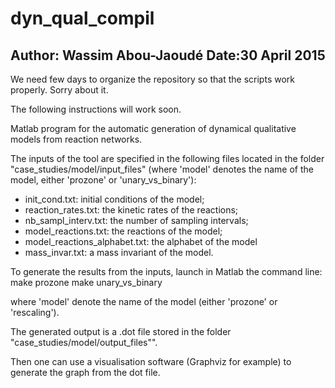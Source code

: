 # dyn_qual_compil

Author: Wassim Abou-Jaoudé
Date:30 April 2015
------------------------------------------------------------------------------------------


We need few days to organize the repository so that the scripts work properly. Sorry about it. 


The following instructions will work soon.

Matlab program for the automatic generation of dynamical qualitative models from reaction networks.

The inputs of the tool are specified in the following files located in the folder "case_studies/model/input_files" (where 'model' denotes the name of the model, either 'prozone' or 'unary_vs_binary'):
- init_cond.txt: initial conditions of the model;
- reaction_rates.txt: the kinetic rates of the reactions;
- nb_sampl_interv.txt: the number of sampling intervals;
- model_reactions.txt: the reactions of the model;
- model_reactions_alphabet.txt: the alphabet of the model
- mass_invar.txt: a mass invariant of the model.

To generate the results from the inputs, launch in Matlab the command line:
        make prozone
	make unary_vs_binary 

where 'model' denote the name of the model (either 'prozone' or 'rescaling').

The generated output is a .dot file stored in the folder "case_studies/model/output_files"".

Then one can use a visualisation software (Graphviz for example) to generate the graph from the dot file.







